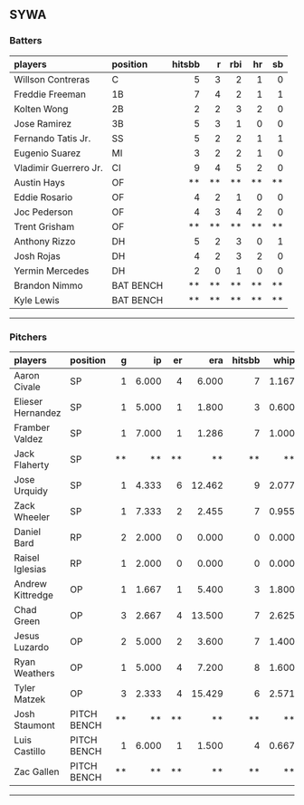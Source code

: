## SYWA

### Batters

 
|players               |position  | hitsbb|  r| rbi| hr| sb| 
|:---------------------|:---------|------:|--:|---:|--:|--:| 
|Willson Contreras     |C         |      5|  3|   2|  1|  0| 
|Freddie Freeman       |1B        |      7|  4|   2|  1|  1| 
|Kolten Wong           |2B        |      2|  2|   3|  2|  0| 
|Jose Ramirez          |3B        |      5|  3|   1|  0|  0| 
|Fernando Tatis Jr.    |SS        |      5|  2|   2|  1|  1| 
|Eugenio Suarez        |MI        |      3|  2|   2|  1|  0| 
|Vladimir Guerrero Jr. |CI        |      9|  4|   5|  2|  0| 
|Austin Hays           |OF        |     **| **|  **| **| **| 
|Eddie Rosario         |OF        |      4|  2|   1|  0|  0| 
|Joc Pederson          |OF        |      4|  3|   4|  2|  0| 
|Trent Grisham         |OF        |     **| **|  **| **| **| 
|Anthony Rizzo         |DH        |      5|  2|   3|  0|  1| 
|Josh Rojas            |DH        |      4|  2|   3|  2|  0| 
|Yermin Mercedes       |DH        |      2|  0|   1|  0|  0| 
|Brandon Nimmo         |BAT BENCH |     **| **|  **| **| **| 
|Kyle Lewis            |BAT BENCH |     **| **|  **| **| **| 


* * *

### Pitchers

 
|players           |position    |  g|    ip| er|    era| hitsbb|  whip| so|  w| sv| 
|:-----------------|:-----------|--:|-----:|--:|------:|------:|-----:|--:|--:|--:| 
|Aaron Civale      |SP          |  1| 6.000|  4|  6.000|      7| 1.167|  4|  1|  0| 
|Elieser Hernandez |SP          |  1| 5.000|  1|  1.800|      3| 0.600|  6|  0|  0| 
|Framber Valdez    |SP          |  1| 7.000|  1|  1.286|      7| 1.000| 10|  1|  0| 
|Jack Flaherty     |SP          | **|    **| **|     **|     **|    **| **| **| **| 
|Jose Urquidy      |SP          |  1| 4.333|  6| 12.462|      9| 2.077|  5|  0|  0| 
|Zack Wheeler      |SP          |  1| 7.333|  2|  2.455|      7| 0.955|  8|  0|  0| 
|Daniel Bard       |RP          |  2| 2.000|  0|  0.000|      0| 0.000|  5|  0|  1| 
|Raisel Iglesias   |RP          |  1| 2.000|  0|  0.000|      0| 0.000|  4|  0|  1| 
|Andrew Kittredge  |OP          |  1| 1.667|  1|  5.400|      3| 1.800|  2|  0|  0| 
|Chad Green        |OP          |  3| 2.667|  4| 13.500|      7| 2.625|  4|  0|  0| 
|Jesus Luzardo     |OP          |  2| 5.000|  2|  3.600|      7| 1.400|  8|  1|  0| 
|Ryan Weathers     |OP          |  1| 5.000|  4|  7.200|      8| 1.600|  2|  0|  0| 
|Tyler Matzek      |OP          |  3| 2.333|  4| 15.429|      6| 2.571|  3|  0|  0| 
|Josh Staumont     |PITCH BENCH | **|    **| **|     **|     **|    **| **| **| **| 
|Luis Castillo     |PITCH BENCH |  1| 6.000|  1|  1.500|      4| 0.667|  5|  1|  0| 
|Zac Gallen        |PITCH BENCH | **|    **| **|     **|     **|    **| **| **| **| 


* * *



